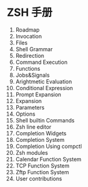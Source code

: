 ZSH 手册
=========

1. Roadmap
2. Invocation
3. Files
4. Shell Grammar
5. Redirection
6. Command Execution
7. Functions
8. Jobs&Signals
9. Arightmetic Evaluation
10. Conditional Expression
11. Prompt Expansion
12. Expansion
13. Parameters
14. Options
15. Shell builtin Commands
16. Zsh line editor
17. Completion Widgets
18. Completion System
19. Completion Using compctl
20. Zsh modules
21. Calendar Function System
22. TCP Function System
23. Zftp Function System
24. User contributions

